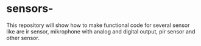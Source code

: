 # sensors-
This repository will show how to make functional code for several sensor like are ir sensor, mikrophone with analog and digital output, pir sensor and other sensor.
